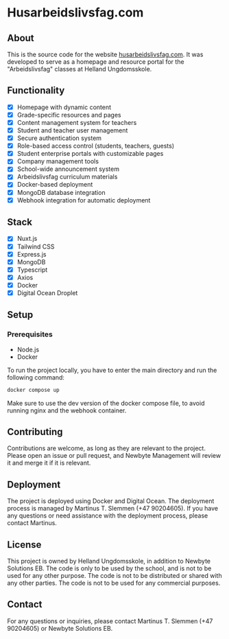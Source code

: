 # Husarbeidslivsfag.com

## About

This is the source code for the website [husarbeidslivsfag.com](https://husarbeidslivsfag.com). It was developed to serve as a homepage and resource portal for the "Arbeidslivsfag" classes at Helland Ungdomsskole.

## Functionality

- [x] Homepage with dynamic content
- [x] Grade-specific resources and pages
- [x] Content management system for teachers
- [x] Student and teacher user management
- [x] Secure authentication system
- [x] Role-based access control (students, teachers, guests)
- [x] Student enterprise portals with customizable pages
- [x] Company management tools
- [x] School-wide announcement system
- [x] Arbeidslivsfag curriculum materials
- [x] Docker-based deployment
- [x] MongoDB database integration
- [x] Webhook integration for automatic deployment

## Stack

- [x] Nuxt.js
- [x] Tailwind CSS
- [x] Express.js
- [x] MongoDB
- [x] Typescript
- [x] Axios
- [x] Docker
- [x] Digital Ocean Droplet

## Setup

### Prerequisites

- Node.js
- Docker

To run the project locally, you have to enter the main directory and run the following command:

```bash
docker compose up
```

Make sure to use the dev version of the docker compose file, to avoid running nginx and the webhook container.

## Contributing

Contributions are welcome, as long as they are relevant to the project. Please open an issue or pull request, and Newbyte Management will review it and merge it if it is relevant.

## Deployment

The project is deployed using Docker and Digital Ocean. The deployment process is managed by Martinus T. Slemmen (+47 90204605). If you have any questions or need assistance with the deployment process, please contact Martinus.

## License

This project is owned by Helland Ungdomsskole, in addition to Newbyte Solutions EB. The code is only to be used by the school, and is not to be used for any other purpose. The code is not to be distributed or shared with any other parties. The code is not to be used for any commercial purposes.

## Contact

For any questions or inquiries, please contact Martinus T. Slemmen (+47 90204605) or Newbyte Solutions EB.
